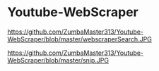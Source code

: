 # Youtube-WebScraper

https://github.com/ZumbaMaster313/Youtube-WebScraper/blob/master/webscraperSearch.JPG

https://github.com/ZumbaMaster313/Youtube-WebScraper/blob/master/snip.JPG
